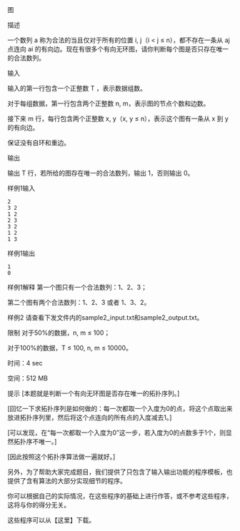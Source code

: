 图

描述

一个数列 a 称为合法的当且仅对于所有的位置 i, j（i < j ≤ n），都不存在一条从 aj 点连向 ai 的有向边。现在有很多个有向无环图，请你判断每个图是否只存在唯一的合法数列。

输入

输入的第一行包含一个正整数 T ，表示数据组数。

对于每组数据，第一行包含两个正整数 n, m，表示图的节点个数和边数。

接下来 m 行，每行包含两个正整数 x, y（x, y ≤ n），表示这个图有一条从 x 到 y 的有向边。

保证没有自环和重边。

输出

输出 T 行，若所给的图存在唯一的合法数列，输出 1，否则输出 0。

样例1输入

    2
    3 2
    1 2
    2 3
    3 2
    1 2
    1 3

样例1输出

    1
    0

样例1解释
第一个图只有一个合法数列：1、2、3；

第二个图有两个合法数列：1、2、3 或者 1、3、2。

样例2
请查看下发文件内的sample2_input.txt和sample2_output.txt。

限制
对于50%的数据，n, m ≤ 100；

对于100%的数据，T ≤ 100, n, m ≤ 10000。

时间：4 sec

空间：512 MB

提示
[本题就是判断一个有向无环图是否存在唯一的拓扑序列。]

[回忆一下求拓扑序列是如何做的：每一次都取一个入度为0的点，将这个点取出来放进拓扑序列里，然后将这个点连向的所有点的入度减去1。]

[可以发现，在“每一次都取一个入度为0”这一步，若入度为0的点数多于1个，则显然拓扑序不唯一。]

[因此按照这个拓扑序算法做一遍就好。]

另外，为了帮助大家完成题目，我们提供了只包含了输入输出功能的程序模板，也提供了含有算法的大部分实现细节的程序。

你可以根据自己的实际情况，在这些程序的基础上进行作答，或不参考这些程序，这将与你的得分无关。

这些程序可以从【这里】下载。